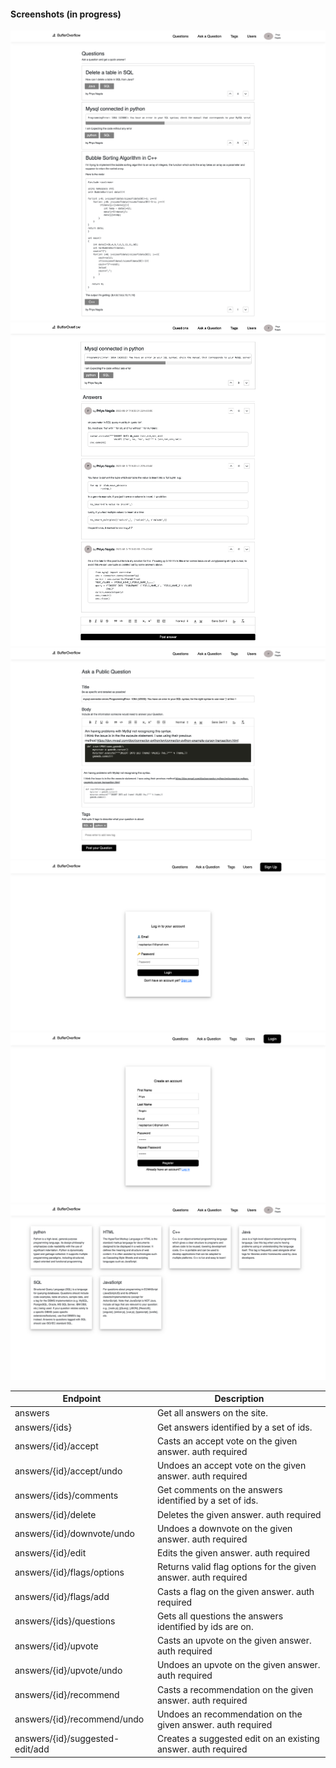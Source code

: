 #### Screenshots (in progress)

![Questions](https://github.com/pri1311/BufferOverflow/blob/master/screenshots/questions.png)
![Questions and Answer](https://github.com/pri1311/BufferOverflow/blob/master/screenshots/question-answers.png)
![Ask a Question](https://github.com/pri1311/BufferOverflow/blob/master/screenshots/ask-question.png)
![Login](https://github.com/pri1311/BufferOverflow/blob/master/screenshots/login.png)
![Register](https://github.com/pri1311/BufferOverflow/blob/master/screenshots/register.png)
![Tags](https://github.com/pri1311/BufferOverflow/blob/master/screenshots/tags.png)



| Endpoint                        | Description                                                    |
|---------------------------------|----------------------------------------------------------------|
| answers                         | Get all answers on the site.                                   |
| answers/{ids}                   | Get answers identified by a set of ids.                        |
| answers/{id}/accept             | Casts an accept vote on the given answer. auth required        |
| answers/{id}/accept/undo        | Undoes an accept vote on the given answer. auth required       |
| answers/{ids}/comments          | Get comments on the answers identified by a set of ids.        |
| answers/{id}/delete             | Deletes the given answer. auth required                        |
| answers/{id}/downvote/undo      | Undoes a downvote on the given answer. auth required           |
| answers/{id}/edit               | Edits the given answer. auth required                          |
| answers/{id}/flags/options      | Returns valid flag options for the given answer. auth required |
| answers/{id}/flags/add          | Casts a flag on the given answer. auth required                |
| answers/{ids}/questions         | Gets all questions the answers identified by ids are on.       |
| answers/{id}/upvote             | Casts an upvote on the given answer. auth required             |
| answers/{id}/upvote/undo        | Undoes an upvote on the given answer. auth required            |
| answers/{id}/recommend          | Casts a recommendation on the given answer. auth required      |
| answers/{id}/recommend/undo     | Undoes an recommendation on the given answer. auth required    |
| answers/{id}/suggested-edit/add | Creates a suggested edit on an existing answer. auth required  |